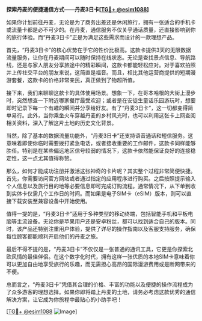 **探索丹麦的便捷通信方式——丹麦3日卡[[TG💪+ @esim1088](https://t.me/s/esim1088)]**

如果你计划前往丹麦，无论是为了商务出差还是休闲旅行，拥有一张适合的手机卡或流量卡都是必不可少的。在丹麦，通信服务不仅关乎通话质量，还直接影响到你的旅行体验。而“丹麦3日卡”正是为满足这些需求而设计的一款理想产品。

首先，“丹麦3日卡”的核心优势在于它的性价比极高。这款卡提供3天的无限数据流量服务，让你在丹麦期间可以随时保持在线状态。无论是查找景点信息、导航路线，还是与家人朋友分享旅途中的精彩瞬间，这款卡都能轻松应对。对于喜欢拍照并上传社交平台的朋友来说，这简直是福音。而且，相比其他运营商提供的短期漫游套餐，这款卡的价格非常亲民，真正做到了物超所值。

接下来，我们来聊聊这款卡的具体使用场景。想象一下，在哥本哈根的大街上漫步时，突然想查一下附近哪家餐厅最受欢迎；或者是在安徒生童话乐园游玩时，想要即时记录下每一个有趣的瞬间并分享给好友。有了“丹麦3日卡”，这一切都变得简单易行。此外，当你乘坐火车穿越丹麦的乡村风光时，也可以利用这张卡上网查阅相关资料，深入了解这片土地的历史文化背景。

当然，除了基本的数据流量功能外，“丹麦3日卡”还支持语音通话和短信服务。这意味着即使你临时需要拨打紧急电话，或者接收重要的工作邮件，这款卡同样能够胜任。特别是在某些偏远地区信号较弱的情况下，这款卡依然能保证良好的连接稳定性，这一点尤其值得称赞。

那么，如何才能成功注册并激活这张神奇的卡片呢？其实整个过程非常简便快捷。首先，你需要访问官方网站或者通过指定的应用程序进行购买。之后按照提示输入个人信息以及旅行目的地等必要信息即可完成订购流程。通常情况下，从下单到收到实体卡仅需几个工作日的时间。而如果是电子SIM卡（eSIM）版本，则可以直接下载安装至兼容设备中开始使用。

值得一提的是，“丹麦3日卡”适用于多种类型的移动终端，包括智能手机和平板电脑等主流设备。无论你是苹果用户还是安卓粉丝，都可以找到适合自己的版本。同时，该产品还特别注重用户体验，提供了详尽的操作指南以及客服支持服务，确保每位顾客都能顺利开启他们的丹麦之旅。

最后不得不提的是，“丹麦3日卡”不仅仅是一张普通的通讯工具，它更是你探索北欧风情的最佳伴侣。在这个数字化时代，拥有这样一张优质的本地SIM卡意味着你可以更加自由地享受旅行的乐趣，而无需担心高昂的国际漫游费用或是断网带来的不便。

总而言之，“丹麦3日卡”凭借其合理的价格、丰富的功能以及便捷的操作流程成为了众多游客的理想选择。如果你即将踏上丹麦的土地，请务必考虑这款优秀的通信解决方案，让它成为你旅程中最贴心的小助手吧！

[[TG💪+ @esim1088](https://t.me/s/esim1088) ![Image](https://i.postimg.cc/4NQfJmqS/Snipaste-2025-05-13-00-14-12.png)]
